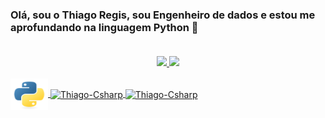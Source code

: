 ### Olá, sou o Thiago Regis, sou Engenheiro de dados e estou me aprofundando na linguagem Python 👋<br><br>
<div align="center">
  <a href="https://github.com/thiagoregis1">
  <img height="150em" src="https://github-readme-stats.vercel.app/api?username=thiagoregis1&show_icons=true&theme=vision-friendly-dark&include_all_commits=true&count_private=true"/>
  <img height="150em" src="https://github-readme-stats.vercel.app/api/top-langs/?username=thiagoregis1&layout=compact&langs_count=7&theme=vision-friendly-dark"/>
</div>
 
<div style="display: inline_block"><br>
  <img align="center" alt="Thiago-Python" height="50" width="60" src="https://raw.githubusercontent.com/devicons/devicon/master/icons/python/python-original.svg">
  <img align="center" alt="Thiago-Csharp" height="50" width="120" src="https://img.shields.io/badge/MySQL-00000F?style=for-the-badge&logo=mysql&logoColor=white">
  <img align="center" alt="Thiago-Csharp" height="30" width="110" src="https://img.shields.io/badge/Google_Cloud-4285F4?style=for-the-badge&logo=google-cloud&logoColor=white">
 </div>
